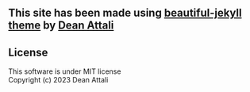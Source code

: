 ## This site has been made using [beautiful-jekyll theme](https://github.com/daattali/beautiful-jekyll) by [Dean Attali](https://github.com/daattali)

## License
This software is under MIT license  
Copyright (c) 2023 Dean Attali

